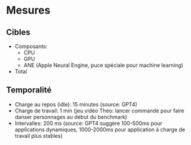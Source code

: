 # Mesures

## Cibles
- Composants:
  - CPU
  - GPU
  - ANE (Apple Neural Engine, puce spéciale pour machine learning)
- Total

## Temporalité
- Charge au repos (idle): 15 minutes (source: GPT4)
- Charge de travail: 1 min (jeu vidéo Théo: lancer commande pour faire danser personnages au début du benchmark)
- Intervalles: 200 ms (source: GPT4 suggère 100-500ms pour applications dynamiques, 1000-2000ms pour application à charge de travail plus stables)

## 
